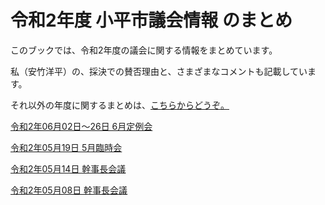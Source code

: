 # 令和2年度 小平市議会情報 のまとめ

このブックでは、令和2年度の議会に関する情報をまとめています。

私（安竹洋平）の、採決での賛否理由と、さまざまなコメントも記載しています。

それ以外の年度に関するまとめは、[こちらからどうぞ。](https://yasutakeyohei.com/books/)

[令和2年06月02日～26日 6月定例会](./20200602_teireikai/index.md)

[令和2年05月19日 5月臨時会](./20200519_rinjikai/index.md)

[令和2年05月14日 幹事長会議](./20200514_kanjicho_kaigi/index.md)

[令和2年05月08日 幹事長会議](./20200508_kanjicho_kaigi/index.md)
